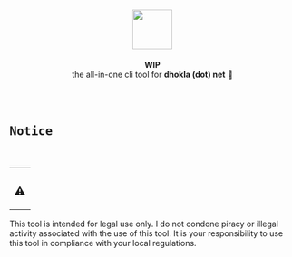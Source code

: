 <h1 align="center">
    <div align="center">
        <img src="https://cdn.discordapp.com/icons/833998685578854461/12dbdac7b1a4d9e3a28aef464d2d69d9.webp?size=64" width=70>
    </div>
</h1>

<div align="center">
                    <b>WIP</b><br>
    the all-in-one cli tool for <b>dhokla (dot) net</b> 🎉<br>
</div>

<br>

<div align="center">
</div>

<br>

<br>

## <samp><b>Notice</b></samp>

<br>

<table align="right">
  <tr>
    <td align="center">
      <sup>
      <h2>⚠️</h2> 
      </sup>
    </td>
  </tr>

<table>

This tool is intended for legal use only.
I do not condone piracy or illegal activity associated with the use of this tool.
It is your responsibility to use this tool
in compliance with your local regulations.

</table>
